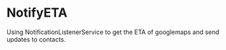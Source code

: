 # NotifyETA
Using NotificationListenerService to get the ETA of googlemaps and send updates to contacts.

